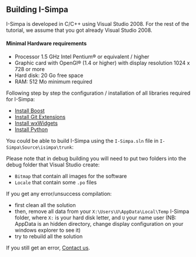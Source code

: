 ## Building I-Simpa

I-Simpa is developed in C/C++ using Visual Studio 2008.
For the rest of the tutorial, we assume that you got already Visual Studio 2008.

#### Minimal Hardware requirements
* Processor 1.5 GHz Intel Pentium® or equivalent / higher
* Graphic card with OpenGl® (1.4 or higher) with display resolution 1024 x 728 or more
* Hard disk: 20 Go free space
* RAM: 512 Mo minimum required

Following step by step the configuration / installation of all libraries required for I-Simpa:
* <a href="https://github.com/Ifsttar/I-Simpa/wiki/boost">Install Boost</a>
* <a href="https://github.com/Ifsttar/I-Simpa/wiki/Git-Extensions">Install Git Extensions</a>
* <a href="https://github.com/Ifsttar/I-Simpa/wiki/wxWidgets">Install wxWidgets</a>
* <a href="https://github.com/Ifsttar/I-Simpa/wiki/python">Install Python</a>

You could be able to build I-Simpa using the `I-Simpa.sln` file in `I-Simpa\Source\isimpa\trunk`:

Please note that in debug building you will need to put two folders into the debug folder that Visual Studio create:
* `Bitmap` that contain all images for the software
* `Locale` that contain some `.po` files

If you get any error/unsuccess compilation:
* first clean all the solution
* then, remove all data from your `X:\Users\U\AppData\Local\Temp` I-Simpa folder, where `X:` is your hard disk letter, and `U` your name user (NB: AppData is an hidden directory, change display configuration on your windows explorer to see it)
* try to rebuild all the solution

If you still get an error, <a href="mailto:i-simpa@ifsttar.fr">Contact us</a>.
